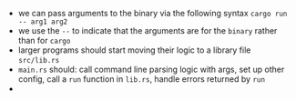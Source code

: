 -  we can pass arguments to the binary via the following syntax `cargo run -- arg1 arg2`
-  we use the `--` to indicate that the arguments are for the `binary` rather than for `cargo`
-  larger programs should start moving their logic to a library file `src/lib.rs`
-  `main.rs` should: call command line parsing logic with args, set up other config, call a `run` function in `lib.rs`, handle errors returned by `run`
-
